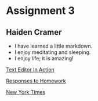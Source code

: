 
# Assignment 3

## Haiden Cramer

- I have learned a little markdown.
- I enjoy meditating and sleeping. 
- I enjoy life; it is amazing!


  
[Text Editor In Action](https://github.com/haidencramer/MART341-WebDesign/blob/main/assignmentThree/images/VISUALSTUDIOPIC.png)

[Responses to Homework](https://github.com/haidencramer/MART341-WebDesign/blob/main/assignmentThree/responses.txt)

[New York Times](https://www.nytimes.com/)


